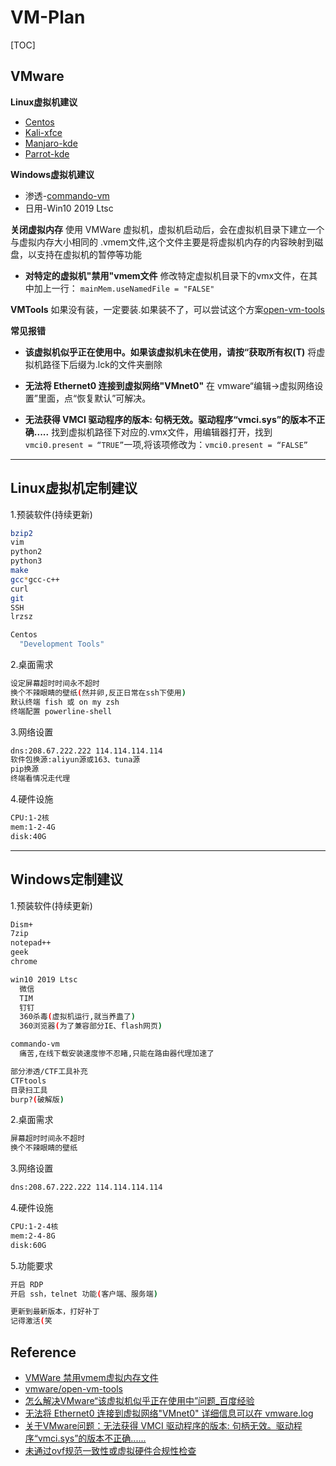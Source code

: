 # VM-Plan
[TOC]

## VMware
**Linux虚拟机建议**
- [Centos](https://www.centos.org/)
- [Kali-xfce](https://www.kali.org/)
- [Manjaro-kde](https://manjaro.org)
- [Parrot-kde](https://www.parrotsec.org/)

**Windows虚拟机建议**
- 渗透-[commando-vm](https://github.com/fireeye/commando-vm)
- 日用-Win10 2019 Ltsc

**关闭虚拟内存**
使用 VMWare 虚拟机，虚拟机启动后，会在虚拟机目录下建立一个与虚拟内存大小相同的 .vmem文件,这个文件主要是将虚拟机内存的内容映射到磁盘，以支持在虚拟机的暂停等功能
- **对特定的虚拟机"禁用"vmem文件**
修改特定虚拟机目录下的vmx文件，在其中加上一行：
`mainMem.useNamedFile = "FALSE"`

**VMTools**
如果没有装，一定要装.如果装不了，可以尝试这个方案[open-vm-tools](https://github.com/vmware/open-vm-tools)

**常见报错**
- **该虚拟机似乎正在使用中。如果该虚拟机未在使用，请按“获取所有权(T)**
    将虚拟机路径下后缀为.lck的文件夹删除

- **无法将 Ethernet0 连接到虚拟网络"VMnet0"**
    在 vmware“编辑->虚拟网络设置”里面，点“恢复默认”可解决。

- **无法获得 VMCI 驱动程序的版本: 句柄无效。驱动程序“vmci.sys”的版本不正确.....**
    找到虚拟机路径下对应的.vmx文件，用编辑器打开，找到`vmci0.present = “TRUE”`一项,将该项修改为：`vmci0.present = “FALSE”`

---

## Linux虚拟机定制建议
1.预装软件(持续更新)
```bash
bzip2
vim
python2
python3
make
gcc*gcc-c++
curl
git
SSH
lrzsz

Centos
  "Development Tools"
```

2.桌面需求
```bash
设定屏幕超时时间永不超时
换个不辣眼睛的壁纸(然并卵,反正日常在ssh下使用)
默认终端 fish 或 on my zsh
终端配置 powerline-shell
```

3.网络设置
```bash
dns:208.67.222.222 114.114.114.114
软件包换源:aliyun源或163、tuna源
pip换源
终端看情况走代理
```

4.硬件设施
```bash
CPU:1-2核
mem:1-2-4G
disk:40G
```

---

## Windows定制建议
1.预装软件(持续更新)
```bash
Dism+
7zip
notepad++
geek
chrome

win10 2019 Ltsc
  微信
  TIM
  钉钉
  360杀毒(虚拟机运行,就当养蛊了)
  360浏览器(为了兼容部分IE、flash网页)

commando-vm
  痛苦,在线下载安装速度惨不忍睹,只能在路由器代理加速了

部分渗透/CTF工具补充
CTFtools
目录扫工具
burp?(破解版)
```

2.桌面需求
```bash
屏幕超时时间永不超时
换个不辣眼睛的壁纸
```

3.网络设置
```bash
dns:208.67.222.222 114.114.114.114
```

4.硬件设施
```bash
CPU:1-2-4核
mem:2-4-8G
disk:60G
```

5.功能要求
```bash
开启 RDP
开启 ssh，telnet 功能(客户端、服务端)

更新到最新版本，打好补丁
记得激活(笑
```

## Reference
- [VMWare 禁用vmem虚拟内存文件](https://www.cnblogs.com/guyk/p/9747764.html)
- [vmware/open-vm-tools](https://github.com/vmware/open-vm-tools)
- [怎么解决VMware“该虚拟机似乎正在使用中”问题_百度经验](https://jingyan.baidu.com/article/4ae03de3fa2ae93eff9e6bb0.html)
- [无法将 Ethernet0 连接到虚拟网络"VMnet0" 详细信息可以在 vmware.log](https://blog.csdn.net/qq_26479655/article/details/51794520)
- [关于VMware问题：无法获得 VMCI 驱动程序的版本: 句柄无效。驱动程序“vmci.sys”的版本不正确......](https://blog.csdn.net/mononoke111/article/details/79010700)
- [未通过ovf规范一致性或虚拟硬件合规性检查](https://blog.51cto.com/joket/1790244)
